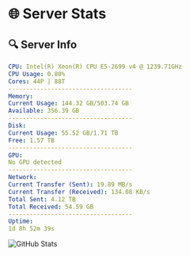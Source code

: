 # 🌐 Server Stats
## 🔍 Server Info
```yaml
CPU: Intel(R) Xeon(R) CPU E5-2699 v4 @ 1239.71GHz
CPU Usage: 0.80%
Cores: 44P | 88T
-----------------------------------
Memory:
Current Usage: 144.32 GB/503.74 GB
Available: 356.39 GB
-----------------------------------
Disk:
Current Usage: 55.52 GB/1.71 TB
Free: 1.57 TB
-----------------------------------
GPU:
No GPU detected
-----------------------------------
Network:
Current Transfer (Sent): 19.89 MB/s
Current Transfer (Received): 134.08 KB/s
Total Sent: 4.12 TB
Total Received: 54.59 GB
-----------------------------------
Uptime:
1d 8h 52m 39s
```
![GitHub Stats](https://img.shields.io/badge/Updated-2025-03-09_06:15:28-blue)